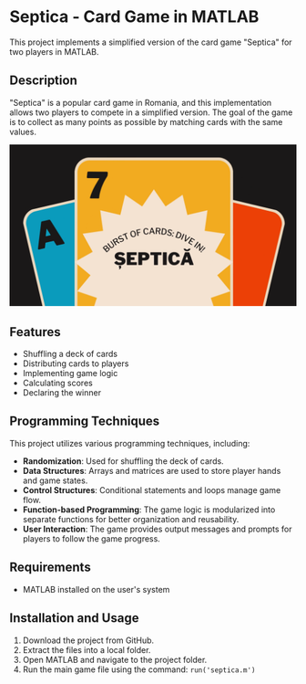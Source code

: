 # Septica - Card Game in MATLAB

This project implements a simplified version of the card game "Septica" for two players in MATLAB.

## Description

"Septica" is a popular card game in Romania, and this implementation allows two players to compete in a simplified version. The goal of the game is to collect as many points as possible by matching cards with the same values.

[![Watch the video](https://raw.githubusercontent.com/estergarel/septica/main/thumbnail.png)](https://raw.githubusercontent.com/estergarel/septica/main/presentation.mp4)

## Features

- Shuffling a deck of cards
- Distributing cards to players
- Implementing game logic
- Calculating scores
- Declaring the winner

## Programming Techniques

This project utilizes various programming techniques, including:

- **Randomization**: Used for shuffling the deck of cards.
- **Data Structures**: Arrays and matrices are used to store player hands and game states.
- **Control Structures**: Conditional statements and loops manage game flow.
- **Function-based Programming**: The game logic is modularized into separate functions for better organization and reusability.
- **User Interaction**: The game provides output messages and prompts for players to follow the game progress.

## Requirements

- MATLAB installed on the user's system

## Installation and Usage

1. Download the project from GitHub.
2. Extract the files into a local folder.
3. Open MATLAB and navigate to the project folder.
4. Run the main game file using the command:
   `run('septica.m')`
